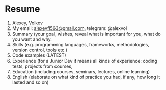 #  Resume #

1. Alexey, Volkov
2. My email: alexeyfl563@gmail.com, telegram: @alexvol
3. Summary (your goal, wishes, reveal what is important for you, what do you want and why.
4. Skills (e.g. programming languages, frameworks, methodologies, version control, tools etc.)
5. Code examples (LATEST)
6. Experience (for a Junior Dev it means all kinds of experience: coding tests, projects from courses,
7. Education (including courses, seminars, lectures, online learning)
8. English (elaborate on what kind of practice you had, if any, how long it lasted and so on)